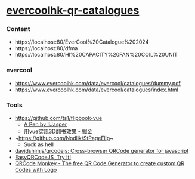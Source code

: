[evercoolhk-qr-catalogues](https://dirkarnez.github.io/evercoolhk-qr-catalogues/)
=================================================================================
### Content
- https://localhost:80/EverCool%20Catalogue%202024
- https://localhost:80/dfma
- https://localhost:80/HI%20CAPACITY%20FAN%20COIL%20UNIT

### evercool
- https://www.evercoolhk.com/data/evercool/catalogues/dummy.pdf
- https://www.evercoolhk.com/data/evercool/catalogues/index.html
### Tools
- https://github.com/ts1/flipbook-vue
  - [A Pen by liJasper](https://codepen.io/lijasper/pen/mdqLXzK)
  - [用vue实现3D翻书效果 - 掘金](https://juejin.cn/post/7067434018651766797)
- ~https://github.com/Nodlik/StPageFlip~
  - Suck as hell
- [davidshimjs/qrcodejs: Cross-browser QRCode generator for javascript](https://github.com/davidshimjs/qrcodejs)
- [EasyQRCodeJS, Try It!](https://www.easyproject.cn/easyqrcodejs/tryit.html)
- [QRCode Monkey - The free QR Code Generator to create custom QR Codes with Logo](https://www.qrcode-monkey.com/)
